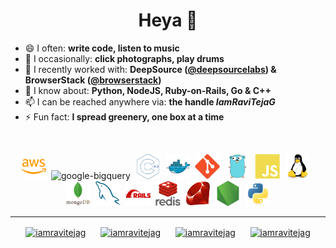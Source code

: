 <!--
### Hi there :

**IamRaviTejaG/IamRaviTejaG** is a ✨ _special_ ✨ repository because its `README.md` (this file) appears on your GitHub profile.

Here are some ideas to get you started:

- 🔭 I’m currently working on ...
- 🌱 I’m currently learning ...
- 👯 I’m looking to collaborate on ...
- 🤔 I’m looking for help with ...
- 💬 Ask me about ...
- 📫 How to reach me: ...
- 😄 Pronouns: ...
- ⚡ Fun fact: ...
-->



<h1 align="center">Heya 👋</h1>
<!--<h3 align="center">I often write code with headphones on, occasionally click photographs & play drums. </h3>-->

- 😄 I often: **write code, listen to music**
- 🙂 I occasionally: **click photographs, play drums**
- 🔭 I recently worked with: **DeepSource ([@deepsourcelabs]()) & BrowserStack ([@browserstack]())**
- 💬 I know about: **Python, NodeJS, Ruby-on-Rails, Go & C++**
- 📫 I can be reached anywhere via: **the handle _IamRaviTejaG_**
- ⚡ Fun fact: **I spread greenery, one box at a time**

<br />
<p align="center"><img src=https://raw.githubusercontent.com/devicons/devicon/master/icons/amazonwebservices/amazonwebservices-plain-wordmark.svg alt=amazonwebservices width="40" height="40"/>&nbsp;&nbsp;<img src=https://svgshare.com/i/Nkc.svg alt=google-bigquery width="40" height="40"/>&nbsp;&nbsp;<img src=https://raw.githubusercontent.com/devicons/devicon/master/icons/cplusplus/cplusplus-line.svg alt=cplusplus width="40" height="40"/>&nbsp;&nbsp;<img src=https://raw.githubusercontent.com/devicons/devicon/master/icons/docker/docker-original.svg alt=docker width="40" height="40"/>&nbsp;&nbsp;<img src=https://raw.githubusercontent.com/devicons/devicon/master/icons/git/git-plain.svg alt=git width="40" height="40"/>&nbsp;&nbsp;<img src=https://raw.githubusercontent.com/devicons/devicon/master/icons/go/go-original.svg alt=go width="40" height="40"/>&nbsp;&nbsp;<img src=https://raw.githubusercontent.com/devicons/devicon/master/icons/javascript/javascript-plain.svg alt=javascript width="40" height="40"/>&nbsp;&nbsp;<img src=https://raw.githubusercontent.com/devicons/devicon/master/icons/linux/linux-original.svg alt=linux width="40" height="40"/>&nbsp;&nbsp;<img src=https://raw.githubusercontent.com/devicons/devicon/master/icons/mongodb/mongodb-original-wordmark.svg alt=mongodb width="40" height="40"/>&nbsp;&nbsp;<img src=https://raw.githubusercontent.com/devicons/devicon/master/icons/mysql/mysql-plain.svg alt=mysql width="40" height="40"/>&nbsp;&nbsp;<img src=https://raw.githubusercontent.com/devicons/devicon/master/icons/rails/rails-plain-wordmark.svg alt=rails width="40" height="40"/>&nbsp;&nbsp;<img src=https://raw.githubusercontent.com/devicons/devicon/master/icons/redis/redis-original-wordmark.svg alt=redis width="40" height="40"/>&nbsp;&nbsp;<img src=https://raw.githubusercontent.com/devicons/devicon/master/icons/ruby/ruby-original.svg alt=ruby width="40" height="40"/>&nbsp;&nbsp;<img src=https://raw.githubusercontent.com/devicons/devicon/master/icons/nodejs/nodejs-original.svg alt=nodejs width="40" height="40"/>&nbsp;&nbsp;<img src=https://raw.githubusercontent.com/devicons/devicon/master/icons/python/python-original.svg alt=python width="40" height="40"/></p>

---

<p align="center">
<a href=https://twitter.com/iamravitejag target="blank"><img align="center" src=https://cdn.jsdelivr.net/npm/simple-icons@3.0.1/icons/twitter.svg alt="iamravitejag" height="30" width="30" /></a>&nbsp;&nbsp;&nbsp;&nbsp;&nbsp;&nbsp;<a href=https://linkedin.com/in/iamravitejag target="blank"><img align="center" src=https://cdn.jsdelivr.net/npm/simple-icons@3.0.1/icons/linkedin.svg alt="iamravitejag" height="30" width="30" /></a>&nbsp;&nbsp;&nbsp;&nbsp;&nbsp;&nbsp;<a href=https://fb.com/iamravitejag target="blank"><img align="center" src=https://cdn.jsdelivr.net/npm/simple-icons@3.0.1/icons/facebook.svg alt="iamravitejag" height="30" width="30" /></a>&nbsp;&nbsp;&nbsp;&nbsp;&nbsp;&nbsp;<a href=https://instagram.com/iamravitejag target="blank"><img align="center" src=https://cdn.jsdelivr.net/npm/simple-icons@3.0.1/icons/instagram.svg alt="iamravitejag" height="30" width="30" /></a>
</span>
